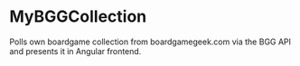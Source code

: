 # MyBGGCollection
Polls own boardgame collection from boardgamegeek.com via the BGG API and presents it in Angular frontend. 
